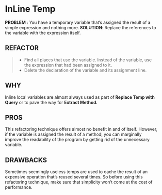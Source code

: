 # InLine Temp

**PROBLEM** : You have a temporary variable that’s assigned the result of a simple expression and nothing more.
**SOLUTION**: Replace the references to the variable with the expression itself.

## REFACTOR
>* Find all places that use the variable. Instead of the variable, use the expression that had been assigned to it.
>* Delete the declaration of the variable and its assignment line.

## WHY
Inline local variables are almost always used as part of **Replace Temp with Query** or to pave the way for **Extract Method.**

## PROS
This refactoring technique offers almost no benefit in and of itself. However, if the variable is assigned the result of a method, you can marginally improve the readability of the program by getting rid of the unnecessary variable.

## DRAWBACKS
Sometimes seemingly useless temps are used to cache the result of an expensive operation that’s reused several times. So before using this refactoring technique, make sure that simplicity won’t come at the cost of performance.